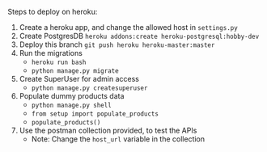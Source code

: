 Steps to deploy on heroku: 

1. Create a heroku app, and change the allowed host in `settings.py`
2. Create PostgresDB `heroku addons:create heroku-postgresql:hobby-dev`
3. Deploy this branch `git push heroku heroku-master:master`
4. Run the migrations
    - `heroku run bash`
    - `python manage.py migrate`
5. Create SuperUser for admin access
    - `python manage.py createsuperuser`
6. Populate dummy products data
    - `python manage.py shell`
    - `from setup import populate_products`
    - `populate_products()`
7. Use the postman collection provided, to test the APIs
    - Note: Change the `host_url` variable in the collection
